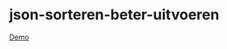 # json-sorteren-beter-uitvoeren

[Demo]

[Demo]: <http://27074.hosts2.ma-cloud.nl/bewijzenmap/jaar%202/periode%201/fro/json-sorteren-beter-uitvoeren/>
